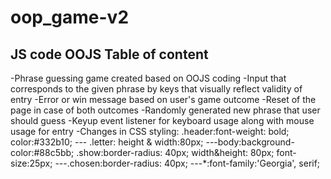 # oop_game-v2
JS code OOJS
Table of content
-----------------
 -Phrase guessing game created based on OOJS coding
 -Input that corresponds to the given phrase   by keys that visually reflect validity of entry
 -Error or win message based on user's game outcome
 -Reset of the page in case of both outcomes
 -Randomly generated new phrase that user should guess
 -Keyup event listener for keyboard usage along with mouse usage for entry
 -Changes in CSS styling: .header:font-weight: bold; color:#332b10; --- .letter: height & width:80px; ---body:background-color:#88c5bb; .show:border-radius: 40px; width&height: 80px; font-size:25px; ---.chosen:border-radius: 40px; ---*:font-family:'Georgia', serif;
 
